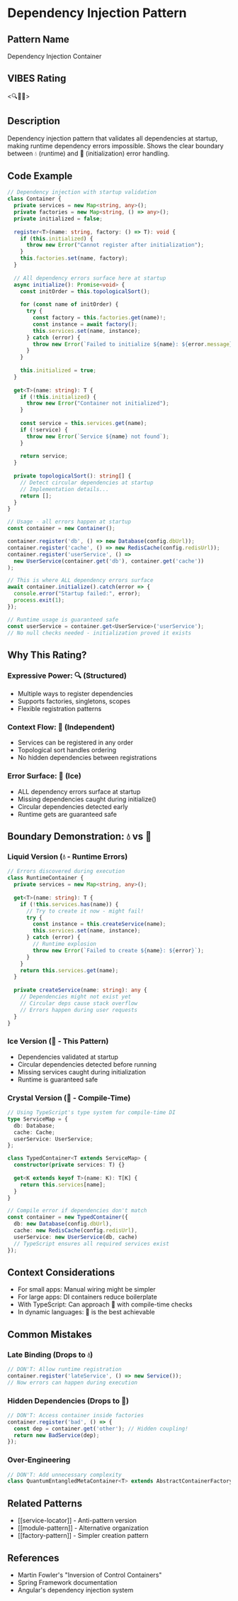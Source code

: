 # Dependency Injection Pattern

## Pattern Name
Dependency Injection Container

## VIBES Rating
<🔍🎀🧊>

## Description
Dependency injection pattern that validates all dependencies at startup, making runtime dependency errors impossible. Shows the clear boundary between 💧 (runtime) and 🧊 (initialization) error handling.

## Code Example
```typescript
// Dependency injection with startup validation
class Container {
  private services = new Map<string, any>();
  private factories = new Map<string, () => any>();
  private initialized = false;
  
  register<T>(name: string, factory: () => T): void {
    if (this.initialized) {
      throw new Error("Cannot register after initialization");
    }
    this.factories.set(name, factory);
  }
  
  // All dependency errors surface here at startup
  async initialize(): Promise<void> {
    const initOrder = this.topologicalSort();
    
    for (const name of initOrder) {
      try {
        const factory = this.factories.get(name)!;
        const instance = await factory();
        this.services.set(name, instance);
      } catch (error) {
        throw new Error(`Failed to initialize ${name}: ${error.message}`);
      }
    }
    
    this.initialized = true;
  }
  
  get<T>(name: string): T {
    if (!this.initialized) {
      throw new Error("Container not initialized");
    }
    
    const service = this.services.get(name);
    if (!service) {
      throw new Error(`Service ${name} not found`);
    }
    
    return service;
  }
  
  private topologicalSort(): string[] {
    // Detect circular dependencies at startup
    // Implementation details...
    return [];
  }
}

// Usage - all errors happen at startup
const container = new Container();

container.register('db', () => new Database(config.dbUrl));
container.register('cache', () => new RedisCache(config.redisUrl));
container.register('userService', () => 
  new UserService(container.get('db'), container.get('cache'))
);

// This is where ALL dependency errors surface
await container.initialize().catch(error => {
  console.error("Startup failed:", error);
  process.exit(1);
});

// Runtime usage is guaranteed safe
const userService = container.get<UserService>('userService');
// No null checks needed - initialization proved it exists
```

## Why This Rating?

### Expressive Power: 🔍 (Structured)
- Multiple ways to register dependencies
- Supports factories, singletons, scopes
- Flexible registration patterns

### Context Flow: 🎀 (Independent)
- Services can be registered in any order
- Topological sort handles ordering
- No hidden dependencies between registrations

### Error Surface: 🧊 (Ice)
- ALL dependency errors surface at startup
- Missing dependencies caught during initialize()
- Circular dependencies detected early
- Runtime gets are guaranteed safe

## Boundary Demonstration: 💧 vs 🧊

### Liquid Version (💧 - Runtime Errors)
```typescript
// Errors discovered during execution
class RuntimeContainer {
  private services = new Map<string, any>();
  
  get<T>(name: string): T {
    if (!this.services.has(name)) {
      // Try to create it now - might fail!
      try {
        const instance = this.createService(name);
        this.services.set(name, instance);
      } catch (error) {
        // Runtime explosion
        throw new Error(`Failed to create ${name}: ${error}`);
      }
    }
    return this.services.get(name);
  }
  
  private createService(name: string): any {
    // Dependencies might not exist yet
    // Circular deps cause stack overflow
    // Errors happen during user requests
  }
}
```

### Ice Version (🧊 - This Pattern)
- Dependencies validated at startup
- Circular dependencies detected before running
- Missing services caught during initialization
- Runtime is guaranteed safe

### Crystal Version (💠 - Compile-Time)
```typescript
// Using TypeScript's type system for compile-time DI
type ServiceMap = {
  db: Database;
  cache: Cache;
  userService: UserService;
};

class TypedContainer<T extends ServiceMap> {
  constructor(private services: T) {}
  
  get<K extends keyof T>(name: K): T[K] {
    return this.services[name];
  }
}

// Compile error if dependencies don't match
const container = new TypedContainer({
  db: new Database(config.dbUrl),
  cache: new RedisCache(config.redisUrl),
  userService: new UserService(db, cache)
  // TypeScript ensures all required services exist
});
```

## Context Considerations
- For small apps: Manual wiring might be simpler
- For large apps: DI containers reduce boilerplate
- With TypeScript: Can approach 💠 with compile-time checks
- In dynamic languages: 🧊 is the best achievable

## Common Mistakes

### Late Binding (Drops to 💧)
```typescript
// DON'T: Allow runtime registration
container.register('lateService', () => new Service());
// Now errors can happen during execution
```

### Hidden Dependencies (Drops to 🧶)
```typescript
// DON'T: Access container inside factories
container.register('bad', () => {
  const dep = container.get('other'); // Hidden coupling!
  return new BadService(dep);
});
```

### Over-Engineering
```typescript
// DON'T: Add unnecessary complexity
class QuantumEntangledMetaContainer<T> extends AbstractContainerFactory {}
```

## Related Patterns
- [[service-locator]] - Anti-pattern version
- [[module-pattern]] - Alternative organization
- [[factory-pattern]] - Simpler creation pattern

## References
- Martin Fowler's "Inversion of Control Containers"
- Spring Framework documentation
- Angular's dependency injection system
